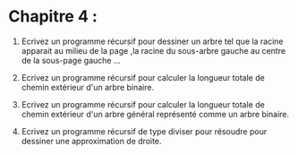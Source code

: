# Chapitre 4 :

1. Ecrivez un programme récursif pour dessiner un arbre tel que la racine apparait au milieu de la page
    ,la racine du sous-arbre gauche au centre de la sous-page gauche ...

2. Ecrivez un programme récursif pour calculer la longueur totale de chemin extérieur d'un arbre binaire.

3. Ecrivez un programme récursif pour calculer la longueur totale de chemin extérieur d'un arbre général représenté
    comme un arbre binaire.







8. Ecrivez un programme récursif de type diviser pour résoudre pour dessiner une approximation de droite.
